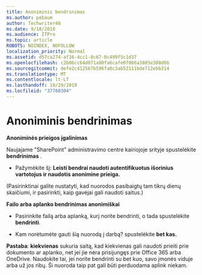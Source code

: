 ```yaml
---
title: Anoniminis bendrinimas
ms.author: pebaum
author: Techwriter40
ms.date: 9/18/2018
ms.audience: ITPro
ms.topic: article
ROBOTS: NOINDEX, NOFOLLOW
localization_priority: Normal
ms.assetid: d57ca274-af16-4cc1-8c67-8c499f5c1d37
ms.openlocfilehash: c2b06cc64d071a80fa6cafe0f066a3885e388d6b
ms.sourcegitcommit: defe2c412567b596fa8c3ab52111bde712ebb314
ms.translationtype: MT
ms.contentlocale: lt-LT
ms.lasthandoff: 10/29/2019
ms.locfileid: "37768304"
---
```

# <a name="anonymous-sharing"></a>Anoniminis bendrinimas

 **Anoniminės prieigos įgalinimas**
  
Naujajame "SharePoint" administravimo centre kairiojoje srityje spustelėkite **bendrinimas** . 
  
- Pažymėkite šį: **Leisti bendrai naudoti autentifikuotus išorinius vartotojus ir naudotis anonimine prieiga.**
  
(Pasirinktinai galite nustatyti, kad nuorodos pasibaigtų tam tikrų dienų skaičiumi, ir pasirinkti, kaip gavėjai gali naudoti saitus.)
    
 **Failo arba aplanko bendrinimas anonimiškai**
  
- Pasirinkite failą arba aplanką, kurį norite bendrinti, o tada spustelėkite **bendrinti**. 
    
- Kam norėtumėte gauti šią nuorodą į darbą? spustelėkite **bet kas.**
  
 **Pastaba**: **kiekvienas** sukuria saitą, kad kiekvienas gali naudoti prieiti prie dokumento ar aplanko, net jei jie nėra prisijungęs prie Office 365 arba OneDrive. Naudokite tai, jei norite bendrinti su bet kuo, savo įmonės viduje arba už jos ribų. Ši nuoroda taip pat gali būti perduodama aplink niekam. 
    

